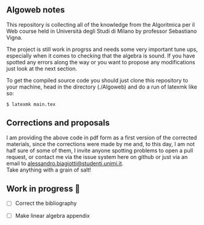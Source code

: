 <h2>Algoweb notes</h2>
This repository is collecting all of the knowledge from the Algoritmica per il Web course held in Università degli Studi di Milano by professor Sebastiano Vigna.

The project is still work in progrss and needs some very important tune ups, especially when it comes to checking that the algebra is sound. If you have spotted any errors along the way or you want to propose any modifications just look at the next section.

To get the compiled source code you should just clone this repository to your machine, head in the directory (./Algoweb) and do a run of latexmk like so:
```
$ latexmk main.tex
```

<h2>Corrections and proposals</h2>
I am providing the above code in pdf form as a first version of the corrected materials, since the corrections were made by me and, to this day, I am not half sure of some of them, I invite anyone spotting problems to open a pull request, or contact me via the issue system here on github or just via an email to <a href="mailto:alessandro.biagiotti@studenti.unimi.it">alessandro.biagiotti@studenti.unimi.it</a>.
<br>
Take anything with a grain of salt!

<h2>Work in progress 👷</h2>

  - [ ] Correct the bibliography

  - [ ] Make linear algebra appendix

